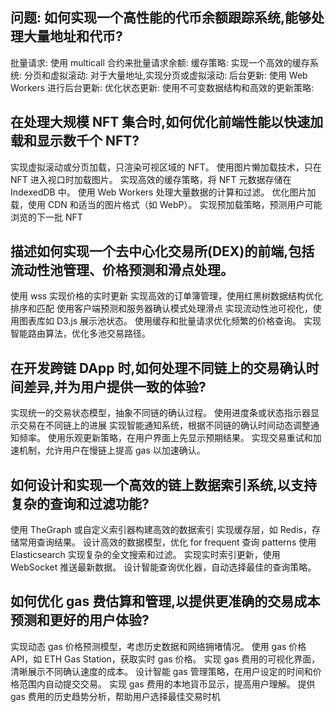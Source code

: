 ## 问题: 如何实现一个高性能的代币余额跟踪系统,能够处理大量地址和代币?

批量请求:
使用 multicall 合约来批量请求余额:
缓存策略:
实现一个高效的缓存系统:
分页和虚拟滚动:
对于大量地址,实现分页或虚拟滚动:
后台更新:
使用 Web Workers 进行后台更新:
优化状态更新:
使用不可变数据结构和高效的更新策略:

## 在处理大规模 NFT 集合时,如何优化前端性能以快速加载和显示数千个 NFT?

实现虚拟滚动或分页加载，只渲染可视区域的 NFT。
使用图片懒加载技术，只在 NFT 进入视口时加载图片。
实现高效的缓存策略，将 NFT 元数据存储在 IndexedDB 中。
使用 Web Workers 处理大量数据的计算和过滤。
优化图片加载，使用 CDN 和适当的图片格式（如 WebP）。
实现预加载策略，预测用户可能浏览的下一批 NFT

## 描述如何实现一个去中心化交易所(DEX)的前端,包括流动性池管理、价格预测和滑点处理。

使用 wss 实现价格的实时更新
实现高效的订单簿管理，使用红黑树数据结构优化排序和匹配
使用客户端预测和服务器确认模式处理滑点
实现流动性池可视化，使用图表库如 D3.js 展示池状态。
使用缓存和批量请求优化频繁的价格查询。
实现智能路由算法，优化多池交易路径。

## 在开发跨链 DApp 时,如何处理不同链上的交易确认时间差异,并为用户提供一致的体验?

实现统一的交易状态模型，抽象不同链的确认过程。
使用进度条或状态指示器显示交易在不同链上的进展
实现智能通知系统，根据不同链的确认时间动态调整通知频率。
使用乐观更新策略，在用户界面上先显示预期结果。
实现交易重试和加速机制，允许用户在慢链上提高 gas 以加速确认。

## 如何设计和实现一个高效的链上数据索引系统,以支持复杂的查询和过滤功能?

使用 TheGraph 或自定义索引器构建高效的数据索引
实现缓存层，如 Redis，存储常用查询结果。
设计高效的数据模型，优化 for frequent 查询 patterns
使用 Elasticsearch 实现复杂的全文搜索和过滤。
实现实时索引更新，使用 WebSocket 推送最新数据。
设计智能查询优化器，自动选择最佳的查询策略。

## 如何优化 gas 费估算和管理,以提供更准确的交易成本预测和更好的用户体验?

实现动态 gas 价格预测模型，考虑历史数据和网络拥堵情况。
使用 gas 价格 API，如 ETH Gas Station，获取实时 gas 价格。
实现 gas 费用的可视化界面，清晰展示不同确认速度的成本。
设计智能 gas 管理策略，在用户设定的时间和价格范围内自动提交交易。
实现 gas 费用的本地貨币显示，提高用户理解。
提供 gas 费用的历史趋势分析，帮助用户选择最佳交易时机
